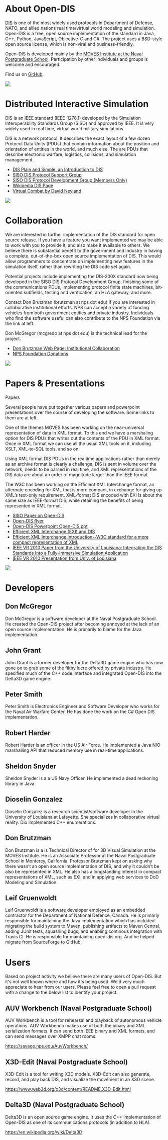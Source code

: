 # About Open-DIS

[DIS](https://en.wikipedia.org/wiki/Distributed_Interactive_Simulation) is one of the most widely used protocols in Department of Defense, NATO, and allied nations real time/virtual world modeling and simulation. Open-DIS is a free, open source implementation of the standard in Java, C++, Python, JavaScript, Objective-C and C#.  The project uses a BSD-style open source license, which is non-viral and business-friendly.

Open-DIS is developed mainly by the [MOVES Institute at the Naval Postgraduate School](https://www.movesinstitute.org). Participation by other individuals and groups is welcome and encouraged.

Find us on [GitHub](https://github.com/open-dis).

![](shapeimage_1.png)

# Distributed Interactive Simulation

DIS is an IEEE standard (IEEE-1278.1) developed by the Simulation Interoperability Standards Group (SISO) and approved by IEEE. It is very widely used in real time, virtual world military simulations. 

DIS is a network protocol. It describes the exact layout of a few dozen Protocol Data Units (PDUs) that contain information about the position and orientation of entities in the world, and much else. The are PDUs that describe electronic warfare, logistics, collisions, and simulation management.

* [DIS Plain and Simple: an Introduction to DIS](https://www.google.ca/url?sa=t&rct=j&q=&esrc=s&source=web&cd=1&ved=0ahUKEwjQs8HsoPvVAhVi4IMKHZHyC_cQFggoMAA&url=https%3A%2F%2Fwww.sisostds.org%2FDigitalLibrary.aspx%3FCommand%3DCore_Download%26EntryId%3D29302&usg=AFQjCNHbhiBCVmEDrTaWZBD2tFUWKg4yVw)
* [SISO DIS Protocol Support Group](https://www.sisostds.org/StandardsActivities/SupportGroups/DISRPRFOMPSG.aspx)
* [SISO DIS Protocol Development Group (Members Only)](http://www.sisostds.org/index.php?tg=articles&idx=More&topics=22&article=44)
* [Wikipedia DIS Page](http://en.wikipedia.org/wiki/Distributed_Interactive_Simulation)
* [Virtual Combat by David Neyland](http://www.amazon.com/Virtual-Combat-Distributed-Interactive-Simulation/dp/0811731251/ref=pd_bbs_sr_1?ie=UTF8&s=books&qid=1236275434&sr=8-1)

![](B52.png)

# Collaboration

We are interested in further implementation of the DIS standard for open source release. If you have a feature you want implemented we may be able to work with you to provide it, and also make it available to others.  We believe there is substantial benefit to the government and industry in having a complete, out-of-the-box open source implementation of DIS. This would allow programmers to concentrate on implementing new features in the simulation itself, rather than rewriting the DIS code yet again. 

Potential projects include implementing the DIS-200X standard now being developed in the SISO DIS Protocol Development Group, finishing some of the communications PDUs, implementing protocol finite state machines, bit-oriented subfields, testing and verification, an HLA gateway, and more.

Contact Don Brutzman (brutzman at nps dot edu) if you are interested in collaborative institutional efforts. NPS can accept a variety of funding vehicles from both government entities and private industry. Individuals who find the software useful can also contribute to the NPS Foundation via the link at left. 

Don McGregor (mcgredo at nps dot edu) is the technical lead for the project.

* [Don Brutzman Web Page: Institutional Collaboration](http://faculty.nps.edu/brutzman/brutzman.html)
* [NPS Foundation Donations](http://www.npsfoundation.org/donate)

![](GOLDENGATE.png)

# Papers & Presentations

Papers

Several people have put together various papers and powerpoint presentations over the course of developing the software. Some links to them are at left.

One of the themes MOVES has been working on the near-universal representation of data in XML format. To this end we have a marshaling option for DIS PDUs that writes out the contents of the PDU in XML format. Once in XML format we can use all the usual XML tools on it, including XSLT, XML-to-SQL tools, and so on.

Using XML format DIS PDUs in the realtime applications rather than merely as an archive format is clearly a challenge; DIS is sent in volume over the network, needs to be parsed in real time, and XML representations of the DIS data are about an order of magnitude larger than the IEEE format.

The W3C has been working on the Efficient XML Interchange format, an alternate encoding for XML that is more compact, in exchange for giving up XML’s text-only requirement. XML-format DIS encoded with EXI is about the same size as IEEE-format DIS, while retaining the benefits of being represented in XML format.

* [SISO Paper on Open-DIS](SisoDISPaper.pdf)
* [Open-DIS flyer](Open-DIS-flyer.pdf)
* [Open-DIS Powerpoint Open-DIS.ppt](Open-DIS.ppt)
* [Efficient XML Interchange (EXI)  and DIS](ExiComparisons.ppt)
* [Efficient XML Interchange Introduction--W3C standard for a more compact representation of XML](ExiLecture.ppt)
* [IEEE VR 2010 Paper from the University of Louisiana: Integrating the DIS Standards Into a Fully-Immersive Simulation Application](searis_paper40-1.pdf)
* [IEEE VR 2010 Presentation from Univ. of Louisiana](SEARIS2010-1.pdf)

![](shapeimage_2.png)

# Developers

## Don McGregor

Don McGregor is a software developer at the Naval Postgraduate School. He created the Open-DIS project after becoming annoyed at the lack of an open source implementation. He is primarily to blame for the Java implementation.

## John Grant

John Grant is a former developer for the Delta3D game engine who has now gone on to grab some of the filthy lucre offered by private industry. He specified much of the C++ code interface and integrated Open-DIS into the Delta3D game engine.

## Peter Smith

Peter Smith is Electronics Engineer and Software Developer who works for the Naval Air Warfare Center.  He has done the work on the C# Open DIS implementation.

## Robert Harder

Robert Harder is an officer in the US Air Force. He implemented a Java NIO marshalling API that reduced memory use in real-time applications.

## Sheldon Snyder

Sheldon Snyder is a a US Navy Officer. He implemented a dead reckoning library in Java.

## Dioselin Gonzalez

Dioselin Gonzalez is a research scientist/software developer in the University of Louisiana at Lafayette. She specializes in collaborative virtual reality. Dio implemented C++ enumerations.

## Don Brutzman

Don Brutzman is a is Technical Director of for 3D Visual Simulation at the MOVES Institute. He is an Associate Professor at the Naval Postgraduate School in Monterey, California. Professor Brutzman kept on asking why there wasn’t an open source implementation of DIS, and why it couldn’t be also be represented in XML. He also has a longstanding interest in compact representations of XML, such as EXI, and in applying web services to DoD Modeling and Simulation.

## Leif Gruenwoldt

Leif Gruenwoldt is a software developer employed as an embedded contractor for the Department of National Defence, Canada. He is primarly responsible for maintaining the Java implementation which has included migrating the build system to Maven, publishing artifacts to Maven Central, adding JUnit tests, squashing bugs, and enabling continous integration with Travis CI. He is responsible for maintaining open-dis.org. And he helped migrate from SourceForge to GitHub. 

# Users

Based on project activity we believe there are many users of Open-DIS. But it's not well known where and how it's being used. We'd very much appreciate to hear from our users. Please feel free to open a pull request with a change to the below list to identify your project.

## AUV Workbench (Naval Postgraduate School)

AUV Workbench is a tool for rehearsal and playback of autonomous vehicle operations. AUV Workbench makes use of both the binary and XML serialization formats. It can send both IEEE binary and XML formats, and can send messages over XMPP chat rooms.

https://savage.nps.edu/AuvWorkbench/
 
## X3D-Edit (Naval Postgraduate School)

X3D-Edit is a tool for writing X3D models. X3D-Edit can also generate, record, and play back DIS, and visualize the movement in an X3D scene.

https://www.web3d.org/x3d/content/README.X3D-Edit.html

## Delta3D (Naval Postgraduate School)

Delta3D is an open source game engine. It uses the C++ implementation of Open-DIS as one of its communications protocols (in addition to HLA).

https://en.wikipedia.org/wiki/Delta3D
